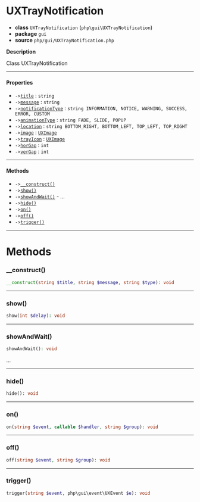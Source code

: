 # UXTrayNotification

- **class** `UXTrayNotification` (`php\gui\UXTrayNotification`)
- **package** `gui`
- **source** `php/gui/UXTrayNotification.php`

**Description**

Class UXTrayNotification

---

#### Properties

- `->`[`title`](#prop-title) : `string`
- `->`[`message`](#prop-message) : `string`
- `->`[`notificationType`](#prop-notificationtype) : `string INFORMATION, NOTICE, WARNING, SUCCESS, ERROR, CUSTOM`
- `->`[`animationType`](#prop-animationtype) : `string FADE, SLIDE, POPUP`
- `->`[`location`](#prop-location) : `string BOTTOM_RIGHT, BOTTOM_LEFT, TOP_LEFT, TOP_RIGHT`
- `->`[`image`](#prop-image) : [`UXImage`](https://github.com/jphp-group/jphp-gui-ext/blob/master/jphp-gui-ext/api-docs/classes/php/gui/UXImage.md)
- `->`[`trayIcon`](#prop-trayicon) : [`UXImage`](https://github.com/jphp-group/jphp-gui-ext/blob/master/jphp-gui-ext/api-docs/classes/php/gui/UXImage.md)
- `->`[`horGap`](#prop-horgap) : `int`
- `->`[`verGap`](#prop-vergap) : `int`

---

#### Methods

- `->`[`__construct()`](#method-__construct)
- `->`[`show()`](#method-show)
- `->`[`showAndWait()`](#method-showandwait) - _..._
- `->`[`hide()`](#method-hide)
- `->`[`on()`](#method-on)
- `->`[`off()`](#method-off)
- `->`[`trigger()`](#method-trigger)

---
# Methods

<a name="method-__construct"></a>

### __construct()
```php
__construct(string $title, string $message, string $type): void
```

---

<a name="method-show"></a>

### show()
```php
show(int $delay): void
```

---

<a name="method-showandwait"></a>

### showAndWait()
```php
showAndWait(): void
```
...

---

<a name="method-hide"></a>

### hide()
```php
hide(): void
```

---

<a name="method-on"></a>

### on()
```php
on(string $event, callable $handler, string $group): void
```

---

<a name="method-off"></a>

### off()
```php
off(string $event, string $group): void
```

---

<a name="method-trigger"></a>

### trigger()
```php
trigger(string $event, php\gui\event\UXEvent $e): void
```